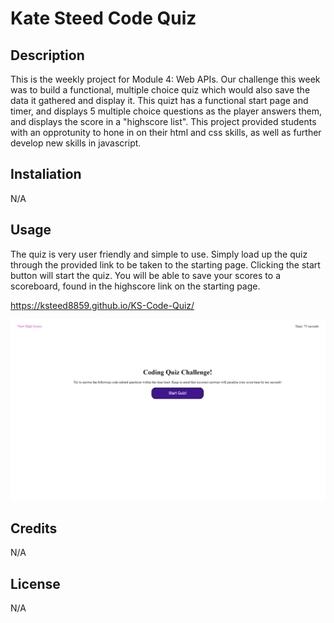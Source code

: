 # Kate Steed Code Quiz

## Description

This is the weekly project for Module 4: Web APIs. Our challenge this week was to build a functional, multiple choice quiz which would also save the data it gathered and display it.  This quizt has a functional start page and timer, and displays 5 multiple choice questions as the player answers them, and displays the score in a "highscore list". This project provided students with an opprotunity to hone in on their html and css skills, as well as further develop new skills in javascript.

## Instaliation
N/A

## Usage

The quiz is very user friendly and simple to use. Simply load up the quiz through the provided link to be taken to the starting page. Clicking the start button will start the quiz. You will be able to save your scores to a scoreboard, found in the highscore link on the starting page.

https://ksteed8859.github.io/KS-Code-Quiz/

![starting-page](./Assets/images/starting-page.png)

## Credits
N/A

## License
N/A
